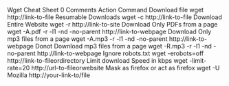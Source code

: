 
Wget Cheat Sheet
0 Comments
Action     Command
Download file     wget http://link-to-file
Resumable Downloads     wget -c http://link-to-file
Download Entire Website     wget -r http://link-to-site
Download Only PDFs from a page     wget -A.pdf -r -l1 -nd -no-parent http://link-to-webpage
Download Only mp3 files from a page     wget -A.mp3 -r -l1 -nd -no-parent http://link-to-webpage
Donot Download mp3 files from a page     wget -R.mp3 -r -l1 -nd -no-parent http://link-to-webpage
Ignore robots.txt     wget -erobots=off http://link-to-fileordirectory
Limit download Speed in kbps     wget -limit-rate=20 http://url-to-fileorwebsite
Mask as firefox or act as firefox     wget -U Mozilla http://your-link-to/file
